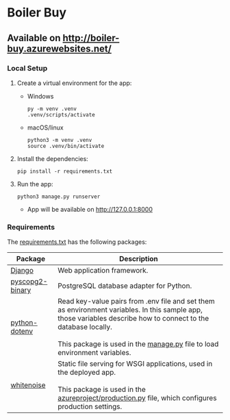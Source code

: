 # Boiler Buy

## Available on http://boiler-buy.azurewebsites.net/

### Local Setup
1. Create a virtual environment for the app:
    * Windows 
        ```
        py -m venv .venv
        .venv/scripts/activate
        ```

    * macOS/linux 
        ```
        python3 -m venv .venv
        source .venv/bin/activate
        ```

2. Install the dependencies:
    ```
    pip install -r requirements.txt
    ```

3. Run the app:
    ```
    python3 manage.py runserver
    ```
    * App will be available on http://127.0.0.1:8000


### Requirements

The [requirements.txt](./requirements.txt) has the following packages:

| Package | Description |
| ------- | ----------- |
| [Django](https://pypi.org/project/Django/) | Web application framework. |
| [pyscopg2-binary](https://pypi.org/project/psycopg-binary/) | PostgreSQL database adapter for Python. |
| [python-dotenv](https://pypi.org/project/python-dotenv/) | Read key-value pairs from .env file and set them as environment variables. In this sample app, those variables describe how to connect to the database locally. <br><br> This package is used in the [manage.py](./manage.py) file to load environment variables. |
| [whitenoise](https://pypi.org/project/whitenoise/) | Static file serving for WSGI applications, used in the deployed app. <br><br> This package is used in the [azureproject/production.py](./azureproject/production.py) file, which configures production settings. |
